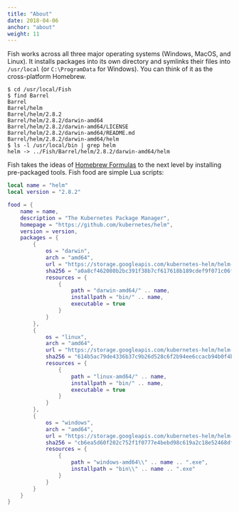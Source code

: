 ```yaml
---
title: "About"
date: 2018-04-06
anchor: "about"
weight: 11
---
```


Fish works across all three major operating systems (Windows, MacOS, and Linux). It installs packages into its own directory and symlinks their files into `/usr/local` (or `C:\ProgramData` for Windows). You can think of it as the cross-platform Homebrew.

```shell
$ cd /usr/local/Fish
$ find Barrel
Barrel
Barrel/helm
Barrel/helm/2.8.2
Barrel/helm/2.8.2/darwin-amd64
Barrel/helm/2.8.2/darwin-amd64/LICENSE
Barrel/helm/2.8.2/darwin-amd64/README.md
Barrel/helm/2.8.2/darwin-amd64/helm
$ ls -l /usr/local/bin | grep helm
helm -> ../Fish/Barrel/helm/2.8.2/darwin-amd64/helm
```

Fish takes the ideas of [Homebrew Formulas](https://docs.brew.sh/Formula-Cookbook#homebrew-terminology) to the next level by installing pre-packaged tools. Fish food are simple Lua scripts:

```lua
local name = "helm"
local version = "2.8.2"

food = {
    name = name,
    description = "The Kubernetes Package Manager",
    homepage = "https://github.com/kubernetes/helm",
    version = version,
    packages = {
        {
            os = "darwin",
            arch = "amd64",
            url = "https://storage.googleapis.com/kubernetes-helm/helm-v" .. version .. "-darwin-amd64.tar.gz",
            sha256 = "a0a8cf462080b2bc391f38b7cf617618b189cdef9f071c06fa0068c2418cc413",
            resources = {
                {
                    path = "darwin-amd64/" .. name,
                    installpath = "bin/" .. name,
                    executable = true
                }
            }
        },
        {
            os = "linux",
            arch = "amd64",
            url = "https://storage.googleapis.com/kubernetes-helm/helm-v" .. version .. "-linux-amd64.tar.gz",
            sha256 = "614b5ac79de4336b37c9b26d528c6f2b94ee6ccacb94b0f4b8d9583a8dd122d3",
            resources = {
                {
                    path = "linux-amd64/" .. name,
                    installpath = "bin/" .. name,
                    executable = true
                }
            }
        },
        {
            os = "windows",
            arch = "amd64",
            url = "https://storage.googleapis.com/kubernetes-helm/helm-v" .. version .. "-windows-amd64.tar.gz",
            sha256 = "cb6ea5d60f202c752f1f0777e4bebd98c619a2c18e52468df7a302e783216f23",
            resources = {
                {
                    path = "windows-amd64\\" .. name .. ".exe",
                    installpath = "bin\\" .. name .. ".exe"
                }
            }
        }
    }
}
```
